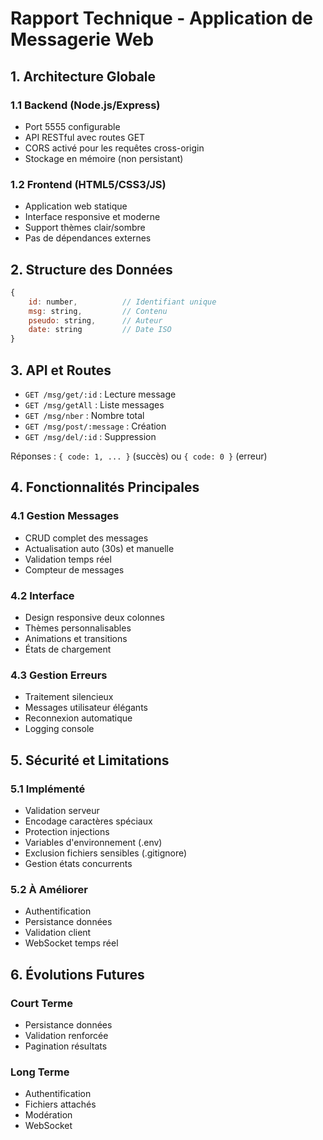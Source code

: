 # Rapport Technique - Application de Messagerie Web

## 1. Architecture Globale

### 1.1 Backend (Node.js/Express)
- Port 5555 configurable
- API RESTful avec routes GET
- CORS activé pour les requêtes cross-origin
- Stockage en mémoire (non persistant)

### 1.2 Frontend (HTML5/CSS3/JS)
- Application web statique
- Interface responsive et moderne
- Support thèmes clair/sombre
- Pas de dépendances externes

## 2. Structure des Données

```javascript
{
    id: number,          // Identifiant unique
    msg: string,         // Contenu
    pseudo: string,      // Auteur
    date: string         // Date ISO
}
```

## 3. API et Routes

- `GET /msg/get/:id` : Lecture message
- `GET /msg/getAll` : Liste messages
- `GET /msg/nber` : Nombre total
- `GET /msg/post/:message` : Création
- `GET /msg/del/:id` : Suppression

Réponses : `{ code: 1, ... }` (succès) ou `{ code: 0 }` (erreur)

## 4. Fonctionnalités Principales

### 4.1 Gestion Messages
- CRUD complet des messages
- Actualisation auto (30s) et manuelle
- Validation temps réel
- Compteur de messages

### 4.2 Interface
- Design responsive deux colonnes
- Thèmes personnalisables
- Animations et transitions
- États de chargement

### 4.3 Gestion Erreurs
- Traitement silencieux
- Messages utilisateur élégants
- Reconnexion automatique
- Logging console

## 5. Sécurité et Limitations

### 5.1 Implémenté
- Validation serveur
- Encodage caractères spéciaux
- Protection injections
- Variables d'environnement (.env)
- Exclusion fichiers sensibles (.gitignore)
- Gestion états concurrents

### 5.2 À Améliorer
- Authentification
- Persistance données
- Validation client
- WebSocket temps réel

## 6. Évolutions Futures

### Court Terme
- Persistance données
- Validation renforcée
- Pagination résultats

### Long Terme
- Authentification
- Fichiers attachés
- Modération
- WebSocket 